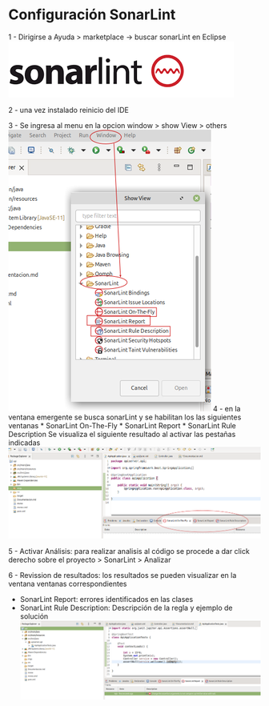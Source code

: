 # Configuración SonarLint


1 - Dirigirse a Ayuda > marketplace -> buscar sonarLint en Eclipse
                  ![alt text](/imgs/images.png)

2 - una vez instalado reinicio del IDE

3 - Se ingresa al menu en la opcion window > show View > others 
	![alt text](/imgs/Selection_148.png)
4 - en la ventana emergente se busca sonarLint y se habilitan los las siguientes ventanas
	* SonarLint On-The-Fly
	* SonarLint Report
	* SonarLint Rule Description
	Se visualiza el siguiente resultado al activar las pestañas indicadas
	![imagen analisis](/imgs/Selection_149.png)

5 - Activar Análisis: para realizar analisis al código se procede a dar click derecho sobre el proyecto > SonarLint > Analizar

6 - Revission de resultados: los resultados se pueden visualizar en la ventana ventanas correspondientes 
  * SonarLint Report: errores identificados en las clases
  * SonarLint Rule Description: Descripción de la regla y ejemplo de solución 
![imagen analisis](/imgs/Selection_150.png)
